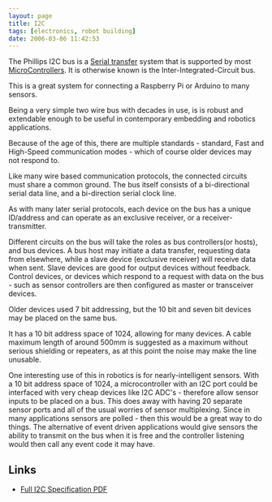 ```yaml
---
layout: page
title: I2C
tags: [electronics, robot building]
date: 2006-03-06 11:42:53
---
```

The Phillips I2C bus is a [Serial transfer](/wiki/serial_data_stream.html "Serial Data Stream") system that is supported by most [MicroControllers](/wiki/microcontroller.html "A programmable digital controller (or "). It is otherwise known is the Inter-Integrated-Circuit bus.

This is a great system for connecting a Raspberry Pi or Arduino to many sensors.

Being a very simple two wire bus with decades in use, is is robust and extendable enough to be useful in contemporary embedding and robotics applications.

Because of the age of this, there are multiple standards - standard, Fast and High-Speed communication modes - which of course older devices may not respond to.

Like many wire based communication protocols, the connected circuits must share a common ground. The bus itself consists of a bi-directional serial data line, and a bi-direction serial clock line.

As with many later serial protocols, each device on the bus has a unique ID/address and can operate as an exclusive receiver, or a receiver-transmitter.

Different circuits on the bus will take the roles as bus controllers(or hosts), and bus devices. A bus host may initiate a data transfer, requesting data from elsewhere, while a slave device (exclusive receiver) will receive data when sent. Slave devices are good for output devices without feedback. Control devices, or devices which respond to a request with data on the bus - such as sensor controllers are then configured as master or transceiver devices.

Older devices used 7 bit addressing, but the 10 bit and seven bit devices may be placed on the same bus.

It has a 10 bit address space of 1024, allowing for many devices. A cable maximum length of around 500mm is suggested as a maximum without serious shielding or repeaters, as at this point the noise may make the line unusable.

One interesting use of this in robotics is for nearly-intelligent sensors. With a 10 bit address space of 1024, a microcontroller with an I2C port could be interfaced with very cheap devices like I2C ADC's - therefore allow sensor inputs to be placed on a bus. This does away with having 20 separate sensor ports and all of the usual worries of sensor multiplexing. Since in many applications sensors are polled - then this would be a great way to do things. The alternative of event driven applications would give sensors the ability to transmit on the bus when it is free and the controller listening would then call any event code it may have.

## Links

- [Full I2C Specification PDF](http://www.semiconductors.philips.com/acrobat/literature/9398/39340011.pdf)
